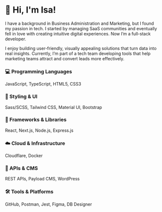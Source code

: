 # 👋 Hi, I'm Isa!

I have a background in Business Administration and Marketing, but I found my passion in tech. I started by managing SaaS communities and eventually fell in love with creating intuitive digital experiences. Now I’m a full-stack developer.

I enjoy building user-friendly, visually appealing solutions that turn data into real insights. Currently, I’m part of a tech team developing tools that help marketing teams attract and convert leads more effectively.


### 💻 Programming Languages
JavaScript, TypeScript, HTML5, CSS3

### 🎨 Styling & UI
Sass/SCSS, Tailwind CSS, Material UI, Bootstrap

### 🧰 Frameworks & Libraries
React, Next.js, Node.js, Express.js

### ☁️ Cloud & Infrastructure
Cloudflare, Docker

### 🔌 APIs & CMS
REST APIs, Payload CMS, WordPress

### 🛠️ Tools & Platforms
GitHub, Postman, Jest, Figma, DB Designer
